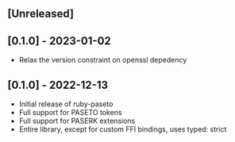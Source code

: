 ## [Unreleased]

## [0.1.0] - 2023-01-02

- Relax the version constraint on openssl depedency

## [0.1.0] - 2022-12-13

- Initial release of ruby-paseto
- Full support for PASETO tokens
- Full support for PASERK extensions
- Entire library, except for custom FFI bindings, uses typed: strict
